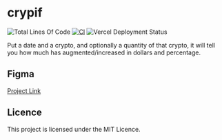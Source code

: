 # crypif

![Total Lines Of Code](https://img.shields.io/tokei/lines/github.com/UltiRequiem/crypif?color=blue&label=Total%20Lines)
[![CI](https://github.com/UltiRequiem/crypif/actions/workflows/ci.yaml/badge.svg)](https://github.com/UltiRequiem/crypif/actions/workflows/ci.yaml)
![Vercel Deployment Status](https://img.shields.io/github/deployments/ultirequiem/crypif/production?label=vercel&logo=vercel)

Put a date and a crypto, and optionally a quantity of that crypto,
it will tell you how much has augmented/increased in dollars and percentage.

## Figma

[Project Link](https://figma.com/file/lYFSAii5uvTiSbicomlSKb/crypif)

## Licence

This project is licensed under the MIT Licence.
